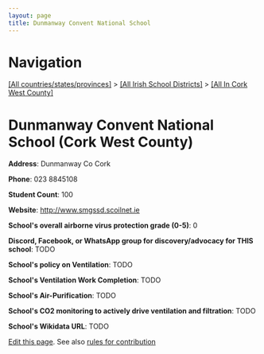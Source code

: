 ```yaml
---
layout: page
title: Dunmanway Convent National School
---
```

# Navigation

[[All countries/states/provinces]](../../..) > [[All Irish School Districts]](../..) > [[All In Cork West County]](..)

# Dunmanway Convent National School (Cork West County)

**Address**: Dunmanway Co Cork

**Phone**: 023 8845108

**Student Count**: 100

**Website**: <http://www.smgssd.scoilnet.ie>

**School's overall airborne virus protection grade (0-5)**: 0

**Discord, Facebook, or WhatsApp group for discovery/advocacy for THIS school**: TODO

**School's policy on Ventilation**: TODO

**School's Ventilation Work Completion**: TODO

**School's Air-Purification**: TODO

**School's CO2 monitoring to actively drive ventilation and filtration**: TODO

**School's Wikidata URL**: TODO


[Edit this page](https://github.com/ventilate-schools/Ireland/edit/main/./Cork_West_County/Dunmanway_Convent_National_School.md). See also [rules for contribution](../../../contribution-rules/)
